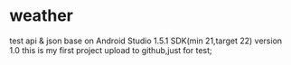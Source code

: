 # weather
test api &amp; json
base on Android Studio 1.5.1 SDK(min 21,target 22)
version 1.0
this is my first project upload to github,just for test;
